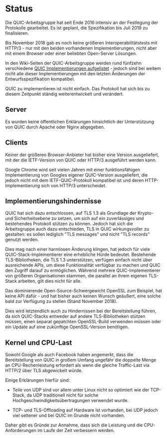 # Status

Die QUIC-Arbeitsgruppe hat seit Ende 2016 intensiv an der Festlegung der Protokolle gearbeitet. Es ist geplant, die Spezifikation bis Juli 2019 zu finalisieren.

Bis November 2018 gab es noch keine größeren Interoperabilitätstests mit HTTP/3 - nur mit den beiden vorhandenen Implementierungen, nicht aber mit einem Browser oder einer beliebten Open-Server Lösungen.

In den Wiki-Seiten der QUIC-Arbeitsgruppe werden rund fünfzehn verschiedene [QUIC Implementierungen aufgelistet](https://github.com/curl/curl/wiki/QUIC-implementation) - jedoch sind bei weitem nicht alle dieser Implementierungen mit den letzten Änderungen der Entwurfsspezifikation kompatibel. 

QUIC zu implementieren ist nicht einfach. Das Protokoll hat sich bis zu diesem Zeitpunkt ständig weiterentwickelt und verändert.

## Server

Es wurden keine öffentlichen Erklärungen hinsichtlich der Unterstützung von QUIC durch Apache oder Nginx abgegeben.

## Clients

Keiner der größeren Browser-Anbieter hat bisher eine Version ausgeliefert, mit der die IETF-Version von QUIC oder HTTP/3 ausgeführt werden kann.

Google Chrome wird seit vielen Jahren mit einer funktionsfähigen Implementierung von Googles eigener QUIC-Version ausgeliefert, die jedoch nicht mit dem IETF-QUIC-Protokoll kompatibel ist und deren HTTP-Implementierung sich von HTTP/3 unterscheidet.

## Implementierungshindernisse

QUIC hat sich dazu entschlossen, auf TLS 1.3 als Grundlage der Krypto- und Sicherheitsebene zu setzen, um sich auf ein zuverlässiges und bestehendes Protokoll stützen zu können. Jedoch hat sich die Arbeitsgruppe auch dazu entschieden, TLS in QUIC wirkungsvoller zu gestalten: es sollen lediglich "TLS messages" und nicht "TLS records" genutzt werden. 

Dies mag nach einer harmlosen Änderung klingen, hat jedoch für viele QUIC-Stack-Implementierer eine erhebliche Hürde bedeutet. Bestehende TLS-Bibliotheken, die TLS 1.3 unterstützen, verfügen einfach nicht über ausreichende APIs, um diese Funktionalität verfügbar zu machen und QUIC den Zugriff darauf zu ermöglichen. Während mehrere QUIC-Implementierer von größeren Organisationen stammen, die parallel an ihrem eigenen TLS-Stack arbeiten, gilt dies nicht für alle.

Das dominierende Open-Source-Schwergewicht OpenSSL zum Beispiel, hat keine API dafür - und hat bisher auch keinen Wunsch geäußert, eine solche bald zur Verfügung zu stellen (Stand November 2018).

Dies wird letztendlich auch zu Hindernissen bei der Bereitstellung führen, da sich QUIC-Stacks entweder auf andere TLS-Bibliotheken stützen müssen, einen separat gepatchten OpenSSL-Build verwenden müssen oder ein Update auf eine zukünftige OpenSSL-Version benötigen.

## Kernel und CPU-Last

Sowohl Google als auch Facebook haben angemerkt, dass die Bereitstellung von QUIC in großem Umfang ungefähr die doppelte Menge an CPU-Rechenleistung erfordert als wenn die gleiche Traffic-Last via HTTP/2 über TLS abgewickelt würde.

Einige Erklärungen hierfür sind:

- Teile von UDP sind vor allem unter Linux nicht so optimiert wie der TCP-Stack, da UDP traditionell nicht für solche Hochgeschwindigkeitsübertragungen verwendet wurde.

- TCP- und TLS-Offloading auf Hardware ist vorhanden, bei UDP jedoch viel seltener und bei QUIC im Grunde nicht vorhanden.

Daher gibt es Gründe zur Annahme, dass sich die Leistung und die CPU-Anforderungen im Laufe der Zeit verbessern werden.